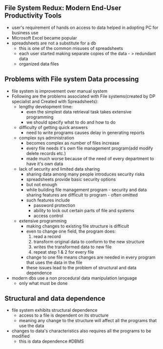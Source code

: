 
## File System Redux: Modern End-User Productivity Tools

- user's requirement of hands on access to data helped in adopting PC for business use
- Microsoft Excel became popular
- spreadsheets are not a substitute for a db 
	- this is one of the common misuses of spreadsheets
	- each user started making separate copies of the data - > redundant data 
	- organized data files

## Problems with File system Data processing
- file system is improvement over manual system
- Following are the problems associated with File systems(created by DP specialist and Created with Spreadsheets):
	- lengthy development time: 
		- even the simplest data retrieval task takes extensive programming
		- we should specify what to do and how to do
	- difficulty of getting quick answers
		- need to write programs causes delay in generating reports
	- complex sys administration
		- becomes complex as number of files increase
		- every file needs it's own file management program(add modify delete records etc.)
		- made much worse because of the need of every department to have it's own data
	- lack of security and limited data sharing
		- sharing data among many people introduces security risks
		- spreadsheets provide basic security options
		- but not enough
		- while building file management program - security and data sharing features are difficult to program - often omitted
		- such features include 
			- password protection
			- ability to lock out certain parts of file and systems
			- access control
	- extensive programming
		- making changes to existing file structure is difficult
		- even to change one field, the program does:
			1. read a record
			2. transform original data to conform to the new structure
			3. writes the transformed data to new file
			4. repeat step 1 & 2 for every file
		- change to one file means changes are needed in every program that uses the data in the file
		- these issues lead to the problem of structural and data dependence
- modern dbs use a non procedural data manipulation language
	- only what must be done 
## Structural and data dependence
- file system exhibits structural dependence
	- access to a file is dependent on its structure
	- meaning any change to the structure will affect all the programs that use the data
- changes to data's characteristics also requires all the programs to be modified
	- this is data dependence
#DBMS